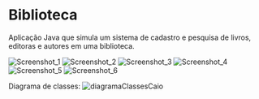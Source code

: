 # Biblioteca
Aplicação Java que simula um sistema de cadastro e pesquisa de livros, editoras e autores em uma biblioteca.

![Screenshot_1](https://user-images.githubusercontent.com/86082269/159177770-3de57d33-1a1b-457c-8c6f-7b5e4c93b0af.png)
![Screenshot_2](https://user-images.githubusercontent.com/86082269/159177776-a03da38f-a3de-4640-b991-ffdbb8bc38c5.png)
![Screenshot_3](https://user-images.githubusercontent.com/86082269/159177781-fdcded03-1154-4bd8-adb8-32139193785a.png)
![Screenshot_4](https://user-images.githubusercontent.com/86082269/159177784-332ac198-a161-48d4-a8fd-55648d9b0390.png)
![Screenshot_5](https://user-images.githubusercontent.com/86082269/159177788-33120fb6-afeb-4d22-a2f5-9f7d76b56be2.png)
![Screenshot_6](https://user-images.githubusercontent.com/86082269/159177790-ca5bb68f-3f3e-499d-ad1a-b1ea60d22ffa.png)

Diagrama de classes:
![diagramaClassesCaio](https://user-images.githubusercontent.com/86082269/159274698-df2d1643-492c-4f72-a3ab-ec1396f0a028.png)

